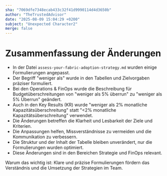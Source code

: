 ```yaml
---
sha: "7069dfe7348ecab433c32f41d9990114d4d3650b"
author: "TheTrustedAdvisor"
date: "2025-08-09 15:04:29 +0200"
subject: "Unexpected Character2"
merge: false
---
```


# Zusammenfassung der Änderungen

- In der Datei `assess-your-fabric-adoption-strategy.md` wurden einige Formulierungen angepasst.
- Der Begriff "weniger als" wurde in den Tabellen und Zielvorgaben präziser formuliert.
- Bei den Operations & FinOps wurde die Beschreibung für Budgetüberschreitungen von "weniger als 5% überrun" zu "weniger als 5% Überrun" geändert.
- Auch in den Key Results (KR) wurde "weniger als 2% monatliche Kapazitätsüberschreitung" statt "&lt;2% monatliche Kapazitätsüberschreitung" verwendet.
- Die Änderungen betreffen die Klarheit und Lesbarkeit der Ziele und Kriterien.
- Die Anpassungen helfen, Missverständnisse zu vermeiden und die Kommunikation zu verbessern.
- Die Struktur und der Inhalt der Tabelle bleiben unverändert, nur die Formulierungen wurden optimiert.
- Diese Änderungen sind in den Bereichen Strategie und FinOps relevant.

Warum das wichtig ist: Klare und präzise Formulierungen fördern das Verständnis und die Umsetzung der Strategien im Team.


